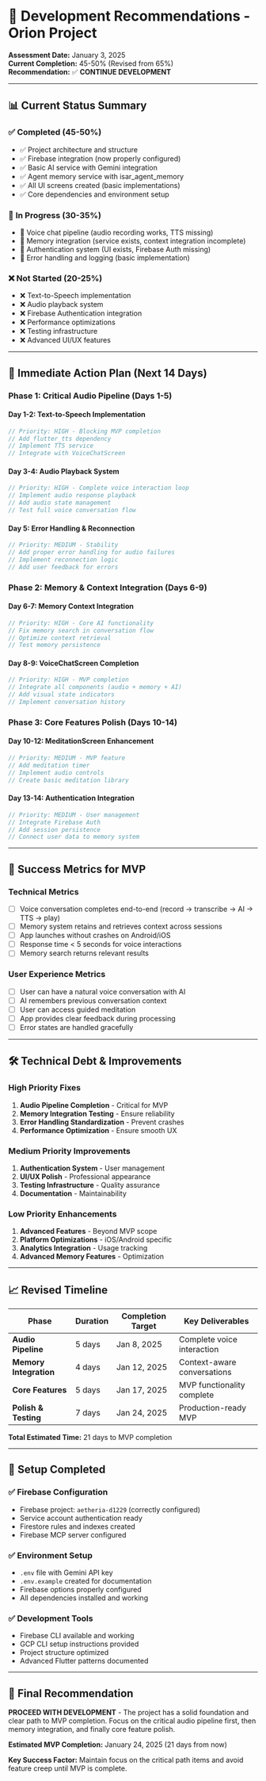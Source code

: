 # 🎯 Development Recommendations - Orion Project

**Assessment Date:** January 3, 2025  
**Current Completion:** 45-50% (Revised from 65%)  
**Recommendation:** ✅ **CONTINUE DEVELOPMENT**

---

## 📊 Current Status Summary

### ✅ **Completed (45-50%)**
- ✅ Project architecture and structure
- ✅ Firebase integration (now properly configured)
- ✅ Basic AI service with Gemini integration
- ✅ Agent memory service with isar_agent_memory
- ✅ All UI screens created (basic implementations)
- ✅ Core dependencies and environment setup

### 🔧 **In Progress (30-35%)**
- 🔧 Voice chat pipeline (audio recording works, TTS missing)
- 🔧 Memory integration (service exists, context integration incomplete)
- 🔧 Authentication system (UI exists, Firebase Auth missing)
- 🔧 Error handling and logging (basic implementation)

### ❌ **Not Started (20-25%)**
- ❌ Text-to-Speech implementation
- ❌ Audio playback system
- ❌ Firebase Authentication integration
- ❌ Performance optimizations
- ❌ Testing infrastructure
- ❌ Advanced UI/UX features

---

## 🚀 **Immediate Action Plan (Next 14 Days)**

### **Phase 1: Critical Audio Pipeline (Days 1-5)**

#### Day 1-2: Text-to-Speech Implementation
```dart
// Priority: HIGH - Blocking MVP completion
// Add flutter_tts dependency
// Implement TTS service
// Integrate with VoiceChatScreen
```

#### Day 3-4: Audio Playback System
```dart
// Priority: HIGH - Complete voice interaction loop
// Implement audio response playback
// Add audio state management
// Test full voice conversation flow
```

#### Day 5: Error Handling & Reconnection
```dart
// Priority: MEDIUM - Stability
// Add proper error handling for audio failures
// Implement reconnection logic
// Add user feedback for errors
```

### **Phase 2: Memory & Context Integration (Days 6-9)**

#### Day 6-7: Memory Context Integration
```dart
// Priority: HIGH - Core AI functionality
// Fix memory search in conversation flow
// Optimize context retrieval
// Test memory persistence
```

#### Day 8-9: VoiceChatScreen Completion
```dart
// Priority: HIGH - MVP completion
// Integrate all components (audio + memory + AI)
// Add visual state indicators
// Implement conversation history
```

### **Phase 3: Core Features Polish (Days 10-14)**

#### Day 10-12: MeditationScreen Enhancement
```dart
// Priority: MEDIUM - MVP feature
// Add meditation timer
// Implement audio controls
// Create basic meditation library
```

#### Day 13-14: Authentication Integration
```dart
// Priority: MEDIUM - User management
// Integrate Firebase Auth
// Add session persistence
// Connect user data to memory system
```

---

## 🎯 **Success Metrics for MVP**

### **Technical Metrics**
- [ ] Voice conversation completes end-to-end (record → transcribe → AI → TTS → play)
- [ ] Memory system retains and retrieves context across sessions
- [ ] App launches without crashes on Android/iOS
- [ ] Response time < 5 seconds for voice interactions
- [ ] Memory search returns relevant results

### **User Experience Metrics**
- [ ] User can have a natural voice conversation with AI
- [ ] AI remembers previous conversation context
- [ ] User can access guided meditation
- [ ] App provides clear feedback during processing
- [ ] Error states are handled gracefully

---

## 🛠️ **Technical Debt & Improvements**

### **High Priority Fixes**
1. **Audio Pipeline Completion** - Critical for MVP
2. **Memory Integration Testing** - Ensure reliability
3. **Error Handling Standardization** - Prevent crashes
4. **Performance Optimization** - Ensure smooth UX

### **Medium Priority Improvements**
1. **Authentication System** - User management
2. **UI/UX Polish** - Professional appearance
3. **Testing Infrastructure** - Quality assurance
4. **Documentation** - Maintainability

### **Low Priority Enhancements**
1. **Advanced Features** - Beyond MVP scope
2. **Platform Optimizations** - iOS/Android specific
3. **Analytics Integration** - Usage tracking
4. **Advanced Memory Features** - Optimization

---

## 📈 **Revised Timeline**

| Phase | Duration | Completion Target | Key Deliverables |
|-------|----------|-------------------|------------------|
| **Audio Pipeline** | 5 days | Jan 8, 2025 | Complete voice interaction |
| **Memory Integration** | 4 days | Jan 12, 2025 | Context-aware conversations |
| **Core Features** | 5 days | Jan 17, 2025 | MVP functionality complete |
| **Polish & Testing** | 7 days | Jan 24, 2025 | Production-ready MVP |

**Total Estimated Time:** 21 days to MVP completion

---

## 🔧 **Setup Completed**

### ✅ **Firebase Configuration**
- Firebase project: `aetheria-d1229` (correctly configured)
- Service account authentication ready
- Firestore rules and indexes created
- Firebase MCP server configured

### ✅ **Environment Setup**
- `.env` file with Gemini API key
- `.env.example` created for documentation
- Firebase options properly configured
- All dependencies installed and working

### ✅ **Development Tools**
- Firebase CLI available and working
- GCP CLI setup instructions provided
- Project structure optimized
- Advanced Flutter patterns documented

---

## 🎯 **Final Recommendation**

**PROCEED WITH DEVELOPMENT** - The project has a solid foundation and clear path to MVP completion. Focus on the critical audio pipeline first, then memory integration, and finally core feature polish.

**Estimated MVP Completion:** January 24, 2025 (21 days from now)

**Key Success Factor:** Maintain focus on the critical path items and avoid feature creep until MVP is complete.
